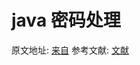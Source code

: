 java 密码处理
=

原文地址: [来自][]
参考文献: [文献][]

[来自]:https://gist.github.com/jtan189/3804290 "代码来源"
[文献]:http://crackstation.net/hashing-security.htm "文献地址"